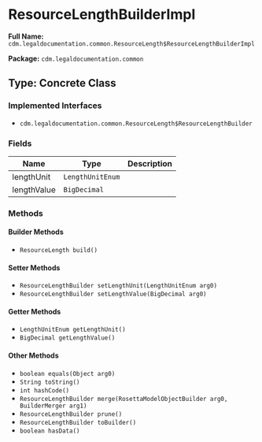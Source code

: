 # ResourceLengthBuilderImpl

**Full Name:** `cdm.legaldocumentation.common.ResourceLength$ResourceLengthBuilderImpl`

**Package:** `cdm.legaldocumentation.common`

## Type: Concrete Class

### Implemented Interfaces

- `cdm.legaldocumentation.common.ResourceLength$ResourceLengthBuilder`

### Fields

| Name | Type | Description |
|------|------|-------------|
| lengthUnit | `LengthUnitEnum` |  |
| lengthValue | `BigDecimal` |  |

### Methods

#### Builder Methods

- `ResourceLength build()`

#### Setter Methods

- `ResourceLengthBuilder setLengthUnit(LengthUnitEnum arg0)`
- `ResourceLengthBuilder setLengthValue(BigDecimal arg0)`

#### Getter Methods

- `LengthUnitEnum getLengthUnit()`
- `BigDecimal getLengthValue()`

#### Other Methods

- `boolean equals(Object arg0)`
- `String toString()`
- `int hashCode()`
- `ResourceLengthBuilder merge(RosettaModelObjectBuilder arg0, BuilderMerger arg1)`
- `ResourceLengthBuilder prune()`
- `ResourceLengthBuilder toBuilder()`
- `boolean hasData()`

